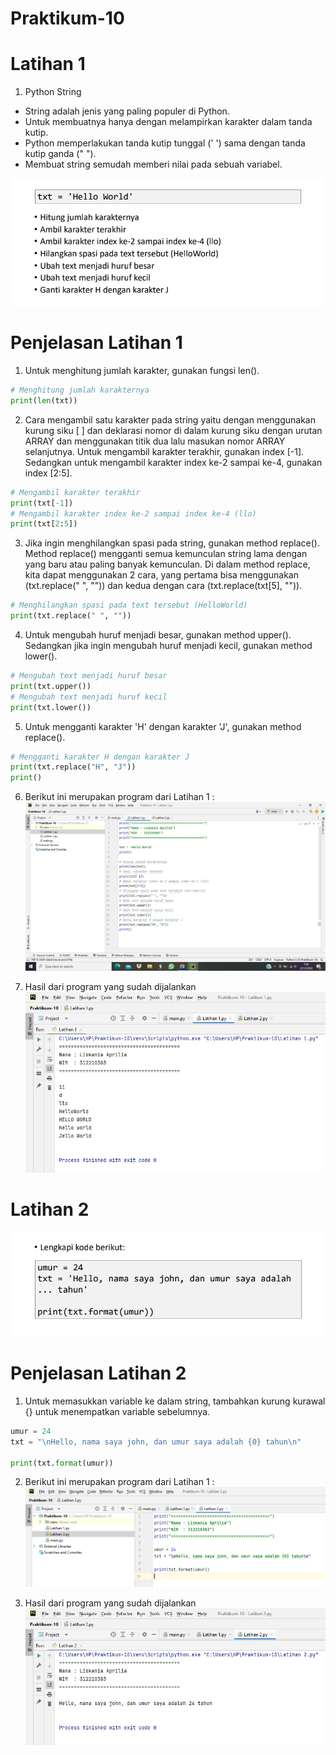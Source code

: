 # Praktikum-10

# Latihan 1

1. Python String
- String adalah jenis yang paling populer di Python.
- Untuk membuatnya hanya dengan melampirkan karakter dalam tanda kutip.
- Python memperlakukan tanda kutip tunggal (' ') sama dengan tanda kutip ganda (" ").
- Membuat string semudah memberi nilai pada sebuah variabel.

![img.1](Screenshot/01.png)

# Penjelasan Latihan 1

1. Untuk menghitung jumlah karakter, gunakan fungsi len().
``` python
# Menghitung jumlah karakternya
print(len(txt))
``` 
2. Cara mengambil satu karakter pada string yaitu dengan menggunakan kurung siku [ ] dan deklarasi nomor di dalam kurung siku dengan urutan ARRAY dan menggunakan titik dua lalu masukan nomor ARRAY selanjutnya.
Untuk mengambil karakter terakhir, gunakan index [-1]. Sedangkan untuk mengambil karakter index ke-2 sampai ke-4, gunakan index [2:5].

``` python
# Mengambil karakter terakhir
print(txt[-1])
# Mengambil karakter index ke-2 sampai index ke-4 (llo)
print(txt[2:5])
```

3. Jika ingin menghilangkan spasi pada string, gunakan method replace(). Method replace() mengganti semua kemunculan string lama dengan yang baru atau paling banyak kemunculan.
Di dalam method replace, kita dapat menggunakan 2 cara, yang pertama bisa menggunakan (txt.replace(" ", "")) dan kedua dengan cara (txt.replace(txt[5], "")).

```python
# Menghilangkan spasi pada text tersebut (HelloWorld)
print(txt.replace(" ", ""))
```

4. Untuk mengubah huruf menjadi besar, gunakan method upper(). Sedangkan jika ingin mengubah huruf menjadi kecil, gunakan method lower().

```python
# Mengubah text menjadi huruf besar
print(txt.upper())
# Mengubah text menjadi huruf kecil
print(txt.lower())
```

5. Untuk mengganti karakter 'H' dengan karakter 'J', gunakan method replace().

```python
# Mengganti karakter H dengan karakter J
print(txt.replace("H", "J"))
print()
```

6. Berikut ini merupakan program dari Latihan 1 :
![img.2](Screenshot/1.png)

7. Hasil dari program yang sudah dijalankan
![img.3](Screenshot/2.png)

# Latihan 2

![img.4](Screenshot/03.png)

# Penjelasan Latihan 2

1. Untuk memasukkan variable ke dalam string, tambahkan kurung kurawal {} untuk menempatkan variable sebelumnya.

```python
umur = 24
txt = "\nHello, nama saya john, dan umur saya adalah {0} tahun\n"

print(txt.format(umur))
```
2. Berikut ini merupakan program dari Latihan 1 :
![img.2](Screenshot/3.png)

3. Hasil dari program yang sudah dijalankan
![img.3](Screenshot/4.png)

